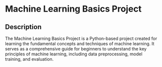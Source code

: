 # Machine Learning Basics Project

## Description

The Machine Learning Basics Project is a Python-based project created for learning the fundamental concepts and techniques of machine learning. It serves as a comprehensive guide for beginners to understand the key principles of machine learning, including data preprocessing, model training, and evaluation.
